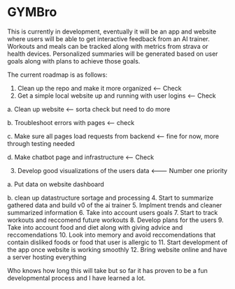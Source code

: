 # GYMBro

This is currently in development, eventually it will be an app and website where users will be able to get interactive feedback from an AI trainer. Workouts and meals can be tracked along with metrics from strava or health devices. Personalized summaries will be generated based on user goals along with plans to achieve those goals.

The current roadmap is as follows:

1. Clean up the repo and make it more organized <-- Check
2. Get a simple local website up and running with user logins <-- Check

  a. Clean up website <-- sorta check but need to do more

  b. Troubleshoot errors with pages <-- check

  c. Make sure all pages load requests from backend <-- fine for now, more through testing needed
  
  d. Make chatbot page and infrastructure <-- Check

3. Develop good visualizations of the users data <--- Number one priority

  a. Put data on website dashboard
  
  b. clean up datastructure sortage and processing 
4. Start to summarize gathered data and build v0 of the ai trainer
5. Implment trends and cleaner summarized information
6. Take into account users goals
7. Start to track workouts and reccomend future workouts
8. Develop plans for the users
9. Take into account food and diet along with giving advice and reccomendations
10. Look into memory and avoid reccomendations that contain disliked foods or food that user is allergic to
11. Start development of the app once website is working smoothly
12. Bring website online and have a server hosting everything

Who knows how long this will take but so far it has proven to be a fun developmental process and I have learned a lot. 

